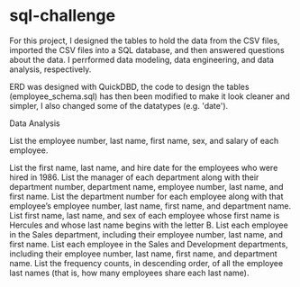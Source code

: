 # sql-challenge
For this project, I designed the tables to hold the data from the CSV files, imported the CSV files into a SQL database, and then answered questions about the data. I perrformed data modeling, data engineering, and data analysis, respectively.

ERD was designed with QuickDBD, the code to design the tables (employee_schema.sql) has then been modified to make it look cleaner and simpler, I also changed some of the datatypes (e.g. 'date').

Data Analysis

List the employee number, last name, first name, sex, and salary of each employee.

List the first name, last name, and hire date for the employees who were hired in 1986.
List the manager of each department along with their department number, department name, employee number, last name, and first name.
List the department number for each employee along with that employee’s employee number, last name, first name, and department name.
List first name, last name, and sex of each employee whose first name is Hercules and whose last name begins with the letter B.
List each employee in the Sales department, including their employee number, last name, and first name.
List each employee in the Sales and Development departments, including their employee number, last name, first name, and department name.
List the frequency counts, in descending order, of all the employee last names (that is, how many employees share each last name).

